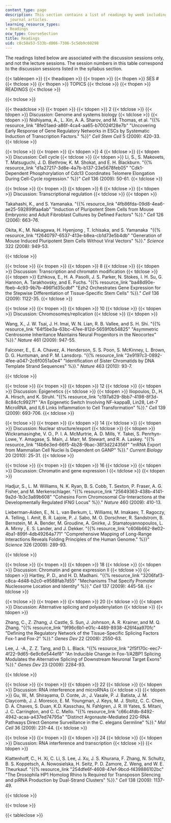```yaml
---
content_type: page
description: This section contains a list of readings by week including links to online
  journal articles.
learning_resource_types:
- Readings
ocw_type: CourseSection
title: Readings
uid: c8c50a53-533b-d006-7306-5c5db9c60298
---
```


The readings listed below are associated with the discussion sessions only, and not the lecture sessions. The session numbers in this table correspond to the discussion sessions listed in the syllabus section.

{{< tableopen >}}
{{< theadopen >}}
{{< tropen >}}
{{< thopen >}}
SES #
{{< thclose >}}
{{< thopen >}}
TOPICS
{{< thclose >}}
{{< thopen >}}
READINGS
{{< thclose >}}

{{< trclose >}}

{{< theadclose >}}
{{< tropen >}}
{{< tdopen >}}
2
{{< tdclose >}}
{{< tdopen >}}
Discussion: Genome and systems biology
{{< tdclose >}}
{{< tdopen >}}
Nishiyama, A., L. Xin, A. A. Sharov, and M. Thomas, et al. "{{% resource_link "8fe01aed-a86f-4ca4-aa65-b70024f28e7b" "Uncovering Early Response of Gene Regulatory Networks in ESCs by Systematic Induction of Transcription Factors." %}}" _Cell Stem Cell_ 5 (2009): 420-33.
{{< tdclose >}}

{{< trclose >}}
{{< tropen >}}
{{< tdopen >}}
4
{{< tdclose >}}
{{< tdopen >}}
Discussion: Cell cycle
{{< tdclose >}}
{{< tdopen >}}
Li, S., S. Makovets, T. Matsuguchi, J. D. Blethrow, K. M. Shokat, and E. H. Blackburn. "{{% resource_link "d1a27217-3d8e-4a7b-b137-23e5678feb05" "Cdk1-Dependent Phosphorylation of Cdc13 Coordinates Telomere Elongation During Cell-Cycle rogression." %}}" _Cell_ 136 (2009): 50-61.
{{< tdclose >}}

{{< trclose >}}
{{< tropen >}}
{{< tdopen >}}
6
{{< tdclose >}}
{{< tdopen >}}
Discussion: Transcriptional regulation
{{< tdclose >}}
{{< tdopen >}}


Takahashi, K., and S. Yamanaka. "{{% resource_link "4fb86fda-09d8-4ea6-ae25-592899faa4ab" "Induction of Pluripotent Stem Cells from Mouse Embryonic and Adult Fibroblast Cultures by Defined Factors" %}}." _Cell_ 126 (2006): 663–76.

Okita, K., M. Nakagawa, H. Hyenjong , T. Ichisaka, and S. Yamanaka  "{{% resource_link "f2640797-6537-413e-b8ea-cb1d73e5b4db" "Generation of Mouse Induced Pluripotent Stem Cells Without Viral Vectors" %}}." _Science_ 322 (2008): 949-53.


{{< tdclose >}}

{{< trclose >}}
{{< tropen >}}
{{< tdopen >}}
8
{{< tdclose >}}
{{< tdopen >}}
Discussion: Transcription and chromatin modification
{{< tdclose >}}
{{< tdopen >}}
Ezhkova, E., H. A. Pasolli, J. S. Parker, N. Stokes, I. H. Su, G. Hannon, A. Tarakhovsky, and E. Fuchs. "{{% resource_link "ba48d90e-fbeb-4c93-9b7b-496f1d35cdbf" "Ezh2 Orchestrates Gene Expression for the Stepwise Differentiation of Tissue-Specific Stem Cells" %}}." _Cell_ 136 (2009): 1122-35.
{{< tdclose >}}

{{< trclose >}}
{{< tropen >}}
{{< tdopen >}}
10
{{< tdclose >}}
{{< tdopen >}}
Discussion: Chromosomes/replication
{{< tdclose >}}
{{< tdopen >}}


Wang, X., J. W. Tsai, J. H. Imai, W. N. Lian, R. B. Vallee, and S. H. Shi. "{{% resource_link "64f5be3a-63bc-47ee-812d-5659f0b54825" "Asymmetric Centrosome Inheritance Maintains Neural Progenitors in the Neocortex" %}}." _Nature_ 461 (2009): 947-55.

Falconer, E., E. A. Chavez, A. Henderson, S. S. Poon, S. McKinney, L. Brown, D. G. Huntsman, and P. M. Lansdorp. "{{% resource_link "2e9197c3-0892-4fee-a047-2c6f0051a0e4" "Identification of Sister Chromatids by DNA Template Strand Sequences" %}}." _Nature_ 463 (2010): 93-7.


{{< tdclose >}}

{{< trclose >}}
{{< tropen >}}
{{< tdopen >}}
12
{{< tdclose >}}
{{< tdopen >}}
Discussion: Epigenetics
{{< tdclose >}}
{{< tdopen >}}
Iliopoulos, D., H. A. Hirsch, and K. Struhl. "{{% resource_link "c197a829-8bb7-4198-8f3d-8c84cfc9927f" "An Epigenetic Switch Involving NF-kappaB, Lin28, Let-7 MicroRNA, and IL6 Links Inflammation to Cell Transformation" %}}." _Cell_ 139 (2009): 693-706.
{{< tdclose >}}

{{< trclose >}}
{{< tropen >}}
{{< tdopen >}}
14
{{< tdclose >}}
{{< tdopen >}}
Discussion: Nuclear structure/export
{{< tdclose >}}
{{< tdopen >}}
Wickramasinghe, V. O., P. I. A. McMurtrie, A. D. Mills, Y. Takei, S. Penrhyn-Lowe, Y. Amagase, S. Main, J. Marr, M. Stewart, and R. A. Laskey. "{{% resource_link "f4b6e3ed-66f5-4b28-9bac-36f3d224356f" "mRNA Export from Mammalian Cell Nuclei Is Dependent on GANP" %}}." _Current Biology_ 20 (2010): 25-31.
{{< tdclose >}}

{{< trclose >}}
{{< tropen >}}
{{< tdopen >}}
16
{{< tdclose >}}
{{< tdopen >}}
Discussion: Chromatin and gene expression I
{{< tdclose >}}
{{< tdopen >}}


Hadjur, S., L. M. Williams, N. K. Ryan, B. S. Cobb, T. Sexton, P. Fraser, A. G. Fisher, and M. Merkenschlager. "{{% resource_link "25649363-438b-4141-9a2d-1b3c3a89b608" "Cohesins Form Chromosomal _Cis_\-Interactions at the Developmentally Regulated _IFNG_ Locus" %}}." _Nature_ 460 (2009): 410-13.

Lieberman-Aiden, E., N. L. van Berkum, L. Williams, M. Imakaev, T. Ragoczy, A. Telling, I. Amit, B. R. Lajoie, P. J. Sabo, M. O. Dorschner, R. Sandstrom, B. Bernstein, M. A. Bender, M. Groudine, A. Gnirke, J. Stamatoyannopoulos, L. A. Mirny , E. S. Lander, and J. Dekker. "{{% resource_link "c606b662-8e02-4ba1-899f-4db49264a771" "Comprehensive Mapping of Long-Range Interactions Reveals Folding Principles of the Human Genome." %}}" _Science_ 326 (2009): 289-93.


{{< tdclose >}}

{{< trclose >}}
{{< tropen >}}
{{< tdopen >}}
18
{{< tdclose >}}
{{< tdopen >}}
Discussion: Chromatin and gene expression II
{{< tdclose >}}
{{< tdopen >}}
Hartley, P. D., and H. D. Madhani. "{{% resource_link "3206faf3-c8ca-4d48-b2c0-e9588fab7d55" "Mechanisms That Specify Promoter Nucleosome Location and Identity" %}}." _Cell_ 137 (2009): 445-58.
{{< tdclose >}}

{{< trclose >}}
{{< tropen >}}
{{< tdopen >}}
20
{{< tdclose >}}
{{< tdopen >}}
Discussion: Alternative splicing and polyadenylation
{{< tdclose >}}
{{< tdopen >}}


Zhang, C., Z. Zhang, J. Castle, S. Sun, J. Johnson, A. R. Krainer, and M. Q. Zhang. "{{% resource_link "9f96c6b1-e01c-4489-8938-426f4aa970fc" "Defining the Regulatory Network of the Tissue-Specific Splicing Factors Fox-1 and Fox-2" %}}." _Genes Dev_ 22 (2008): 2550-63.

Lee, J. -A., Z. Z. Tang, and D. L. Black. "{{% resource_link "2f5f170c-eec7-4f22-9d65-6e9c6e544ef8" "An Inducible Change in Fox-1/A2BP1 Splicing Modulates the Alternative Splicing of Downstream Neuronal Target Exons" %}}." _Genes Dev_ 23 (2009): 2284-93.


{{< tdclose >}}

{{< trclose >}}
{{< tropen >}}
{{< tdopen >}}
22
{{< tdclose >}}
{{< tdopen >}}
Discussion: RNA interference and microRNAs
{{< tdclose >}}
{{< tdopen >}}
Gu, W., M. Shirayama, D. Conte, Jr., J. Vasale, P. J. Batista, J. M. Claycomb, J. J. Moresco, E. M. Youngman, J. Keys, M. J. Stoltz, C. C. Chen, D. A. Chaves, S. Duan, K.D. Kasschau, N. Fahlgren, J. R. III Yates, S. Mitani, J. C. Carrington, and C. C. Mello. "{{% resource_link "c66c4fdb-8492-4942-acaa-a437ed74795a" "Distinct Argonaute-Mediated 22G-RNA Pathways Direct Genome Surveillance in the C. elegans Germline" %}}." _Mol Cell_ 36 (2009): 231-44.
{{< tdclose >}}

{{< trclose >}}
{{< tropen >}}
{{< tdopen >}}
24
{{< tdclose >}}
{{< tdopen >}}
Discussion: RNA interference and transcription
{{< tdclose >}}
{{< tdopen >}}


Klattenhoff, C., H. Xi, C. Li, S. Lee, J. Xu, J. S. Khurana, F. Zhang, N. Schultz, B. S. Koppetsch, A. Nowosielska, H. Seitz, P. D. Zamore, Z. Weng, and W. E. Theurkauf. "{{% resource_link "254dfe6f-4608-47ef-9bcd-f439886102bc" "The Drosophila HP1 Homolog Rhino Is Required for Transposon Silencing and piRNA Production by Dual-Strand Clusters" %}}." _Cell_ 138 (2009): 1137-49.


{{< tdclose >}}

{{< trclose >}}

{{< tableclose >}}